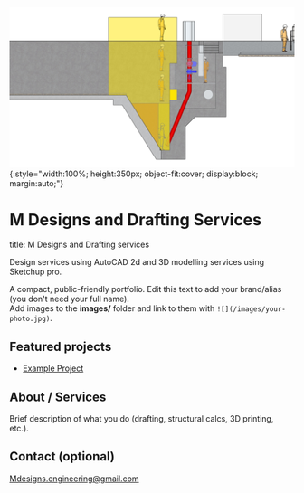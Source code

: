 ![banner](/images/Scaffolding1.jpg){:style="width:100%; height:350px; object-fit:cover; display:block; margin:auto;"}

# M Designs and Drafting Services


title: M Designs and Drafting services



Design services using AutoCAD 2d and 3D modelling services using Sketchup pro.

A compact, public-friendly portfolio. Edit this text to add your brand/alias (you don't need your full name).  
Add images to the **images/** folder and link to them with `![](/images/your-photo.jpg)`.

## Featured projects
- [Example Project](projects/example-project.md)

## About / Services
Brief description of what you do (drafting, structural calcs, 3D printing, etc.).

## Contact (optional)
Mdesigns.engineering@gmail.com
